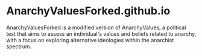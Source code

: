 # AnarchyValuesForked.github.io
AnarchyValuesForked is a modified version of AnarchyValues, a political test that aims to assess an individual's values and beliefs related to anarchy, with a focus on exploring alternative ideologies within the anarchist spectrum.
